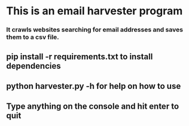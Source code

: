 # This is an email harvester program
### It crawls websites searching for email addresses and saves them to a csv file.

## pip install -r requirements.txt to install dependencies

## python harvester.py -h for help on how to use

## Type anything on the console and hit enter to quit

